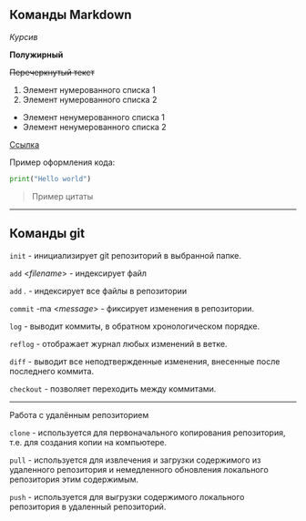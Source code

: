 ## Команды Markdown

*Курсив*

**Полужирный**

~~Перечеркнутый текст~~

1. Элемент нумерованного списка 1
2. Элемент нумерованного списка 2

- Элемент ненумерованного списка 1
- Элемент ненумерованного списка 2

[Ссылка](google.com)

Пример оформления кода:

```python
print("Hello world")
```

> Пример цитаты

---

## Команды git

`init` - инициализирует git репозиторий в выбранной папке.

`add` <*filename*> - индексирует файл

`add` *.* - индексирует все файлы в репозитории

`commit` -ma <*message*> - фиксирует изменения в репозитории.

`log` - выводит коммиты, в обратном хронологическом порядке.

`reflog` - отображает журнал любых изменений в ветке.

`diff` - выводит все неподтвержденные изменения, внесенные после последнего коммита.

`checkout` - позволяет переходить между коммитами.	

---
Работа с удалённым репозиторием

`clone` - используется для первоначального копирования репозитория, т.е. для создания копии на компьютере.

`pull` - используется для извлечения и загрузки содержимого из удаленного репозитория и немедленного обновления локального репозитория этим содержимым.

`push` - используется для выгрузки содержимого локального репозитория в удаленный репозиторий.